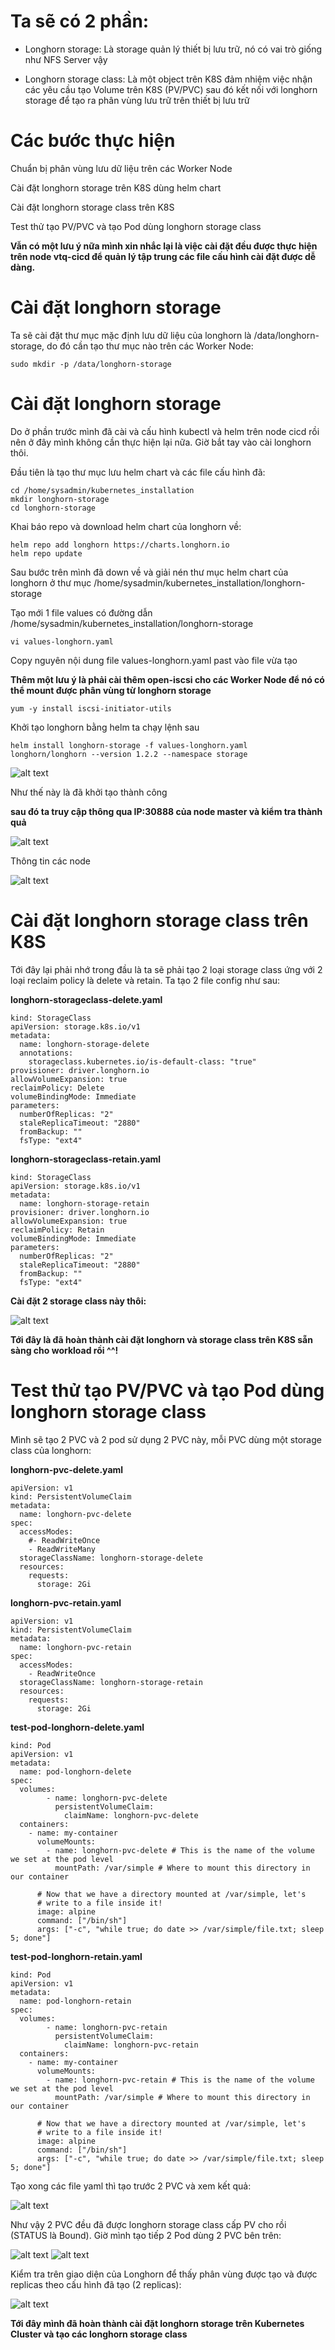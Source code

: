 # Ta sẽ có 2 phần: 

+ Longhorn storage: Là storage quản lý thiết bị lưu trữ, nó có vai trò giống như NFS Server vậy

+ Longhorn storage class: Là một object trên K8S đảm nhiệm việc nhận các yêu cầu tạo Volume trên K8S (PV/PVC) sau đó kết nối với longhorn storage để tạo ra phân vùng lưu trữ trên thiết bị lưu trữ

# Các bước thực hiện

Chuẩn bị phân vùng lưu dữ liệu trên các Worker Node

Cài đặt longhorn storage trên K8S dùng helm chart

Cài đặt longhorn storage class trên K8S

Test thử tạo PV/PVC và tạo Pod dùng longhorn storage class

**Vẫn có một lưu ý nữa mình xin nhắc lại là việc cài đặt đều được thực hiện trên node vtq-cicd để quản lý tập trung các file cấu hình cài đặt được dễ dàng.**

# Cài đặt longhorn storage

Ta sẽ cài đặt thư mục mặc định lưu dữ liệu của longhorn là /data/longhorn-storage, do đó cần tạo thư mục nào trên các Worker Node:

```
sudo mkdir -p /data/longhorn-storage
```
# Cài đặt longhorn storage

Do ở phần trước mình đã cài và cấu hình kubectl và helm trên node cicd rồi nên ở đây mình không cần thực hiện lại nữa. Giờ bắt tay vào cài longhorn thôi.

Đầu tiên là tạo thư mục lưu helm chart và các file cấu hình đã:

```
cd /home/sysadmin/kubernetes_installation
mkdir longhorn-storage
cd longhorn-storage
```

Khai báo repo và download helm chart của longhorn về:


```
helm repo add longhorn https://charts.longhorn.io
helm repo update
```

Sau bước trên mình đã down về và giải nén thư mục helm chart của longhorn ở thư mục /home/sysadmin/kubernetes_installation/longhorn-storage

Tạo mới 1 file values có đường dẫn /home/sysadmin/kubernetes_installation/longhorn-storage

```
vi values-longhorn.yaml
```

Copy nguyên nội dung file values-longhorn.yaml past vào file vừa tạo

**Thêm một lưu ý là phải cài thêm open-iscsi cho các Worker Node để nó có thể mount được phân vùng từ longhorn storage** 

```
yum -y install iscsi-initiator-utils
```

Khởi tạo longhorn bằng helm ta chạy lệnh sau 

```
helm install longhorn-storage -f values-longhorn.yaml longhorn/longhorn --version 1.2.2 --namespace storage
```

![alt text](image-12.png)

Như thế này là đã khởi tạo thành công

**sau đó ta truy cập thông qua IP:30888 của node master và kiểm tra thành quả**

![alt text](image-13.png)

Thông tin các node

![alt text](image-14.png)

# Cài đặt longhorn storage class trên K8S

Tới đây lại phải nhớ trong đầu là ta sẽ phải tạo 2 loại storage class ứng với 2 loại reclaim policy là delete và retain. Ta tạo 2 file config như sau:

**longhorn-storageclass-delete.yaml**

```
kind: StorageClass
apiVersion: storage.k8s.io/v1
metadata:
  name: longhorn-storage-delete
  annotations:
    storageclass.kubernetes.io/is-default-class: "true"
provisioner: driver.longhorn.io
allowVolumeExpansion: true
reclaimPolicy: Delete
volumeBindingMode: Immediate
parameters:
  numberOfReplicas: "2"
  staleReplicaTimeout: "2880"
  fromBackup: ""
  fsType: "ext4"
```

**longhorn-storageclass-retain.yaml**

```
kind: StorageClass
apiVersion: storage.k8s.io/v1
metadata:
  name: longhorn-storage-retain
provisioner: driver.longhorn.io
allowVolumeExpansion: true
reclaimPolicy: Retain
volumeBindingMode: Immediate
parameters:
  numberOfReplicas: "2"
  staleReplicaTimeout: "2880"
  fromBackup: ""
  fsType: "ext4"
```

**Cài đặt 2 storage class này thôi:**

![alt text](image-15.png)

**Tới đây là đã hoàn thành cài đặt longhorn và storage class trên K8S sẵn sàng cho workload rồi ^^!**

# Test thử tạo PV/PVC và tạo Pod dùng longhorn storage class

Mình sẽ tạo 2 PVC và 2 pod sử dụng 2 PVC này, mỗi PVC dùng một storage class của longhorn:

**longhorn-pvc-delete.yaml**

```
apiVersion: v1
kind: PersistentVolumeClaim
metadata:
  name: longhorn-pvc-delete
spec:
  accessModes:
    #- ReadWriteOnce
    - ReadWriteMany
  storageClassName: longhorn-storage-delete
  resources:
    requests:
      storage: 2Gi
```

**longhorn-pvc-retain.yaml**

```
apiVersion: v1
kind: PersistentVolumeClaim
metadata:
  name: longhorn-pvc-retain
spec:
  accessModes:
    - ReadWriteOnce
  storageClassName: longhorn-storage-retain
  resources:
    requests:
      storage: 2Gi
```

**test-pod-longhorn-delete.yaml**

```
kind: Pod
apiVersion: v1
metadata:
  name: pod-longhorn-delete
spec:
  volumes:
        - name: longhorn-pvc-delete
          persistentVolumeClaim:
            claimName: longhorn-pvc-delete
  containers:
    - name: my-container
      volumeMounts:
        - name: longhorn-pvc-delete # This is the name of the volume we set at the pod level
          mountPath: /var/simple # Where to mount this directory in our container

      # Now that we have a directory mounted at /var/simple, let's
      # write to a file inside it!
      image: alpine
      command: ["/bin/sh"]
      args: ["-c", "while true; do date >> /var/simple/file.txt; sleep 5; done"]
```

**test-pod-longhorn-retain.yaml**

```
kind: Pod
apiVersion: v1
metadata:
  name: pod-longhorn-retain
spec:
  volumes:
        - name: longhorn-pvc-retain
          persistentVolumeClaim:
            claimName: longhorn-pvc-retain
  containers:
    - name: my-container
      volumeMounts:
        - name: longhorn-pvc-retain # This is the name of the volume we set at the pod level
          mountPath: /var/simple # Where to mount this directory in our container

      # Now that we have a directory mounted at /var/simple, let's
      # write to a file inside it!
      image: alpine
      command: ["/bin/sh"]
      args: ["-c", "while true; do date >> /var/simple/file.txt; sleep 5; done"]
```

Tạo xong các file yaml thì tạo trước 2 PVC và xem kết quả:

![alt text](image-16.png)

Như vậy 2 PVC đều đã được longhorn storage class cấp PV cho rồi (STATUS là Bound). Giờ mình tạo tiếp 2 Pod dùng 2 PVC bên trên:

![alt text](image-17.png)
![alt text](image-18.png)

Kiểm tra trên giao diện của Longhorn để thấy phân vùng được tạo và được replicas theo cấu hình đã tạo (2 replicas):

![alt text](image-19.png)


**Tới đây mình đã hoàn thành cài đặt longhorn storage trên Kubernetes Cluster và tạo các longhorn storage class**